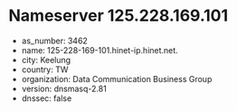 # Nameserver 125.228.169.101

* as_number: 3462
* name: 125-228-169-101.hinet-ip.hinet.net.
* city: Keelung
* country: TW
* organization: Data Communication Business Group
* version: dnsmasq-2.81
* dnssec: false
